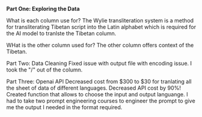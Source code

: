 **Part One: Exploring the Data**

What is each column use for?
The Wylie transliteration system is a method for transliterating Tibetan script into the Latin alphabet which is required for the AI model to tranlste the Tibetan column.

WHat is the other column used for?
The other column offers context of the Tibetan.

Part Two: Data Cleaning
Fixed issue with output file with encoding issue.
I took the "/" out of the column.

Part Three: Openai API
Decreased cost from $300 to $30 for tranlating all the sheet of data of different languages.
Decreased API cost by 90%!
Created function that allows to choose the input and output languange. 
I had to take two prompt engineering courses to engineer the prompt to give me the output I needed in the format required.
